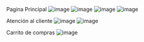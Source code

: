 Pagina Principal
![image](https://github.com/user-attachments/assets/7aaadbdb-828f-45be-97ee-d7dedcc7f2f5)
![image](https://github.com/user-attachments/assets/4d28dae8-50f5-4b67-971e-0dd8b340815a)
![image](https://github.com/user-attachments/assets/8fd97488-92a6-43e8-ad8b-23e680a9e961)
![image](https://github.com/user-attachments/assets/12d8feb1-5125-4add-9893-665896d0f103)

Atención al cliente
![image](https://github.com/user-attachments/assets/1cafd7a5-7ac3-49bf-bc25-8b1f2dfc3a3b)
![image](https://github.com/user-attachments/assets/30bc65bf-265b-4eaa-bf89-161a501260f4)

Carrito de compras
![image](https://github.com/user-attachments/assets/c7f732ec-37c6-4c4f-bbeb-725df9d0b491)
